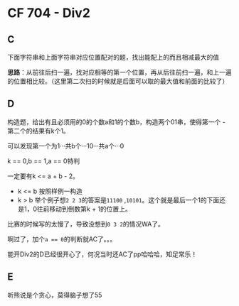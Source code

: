 # CF 704 - Div2

## C

下面字符串和上面字符串对应位置配对的题，找出能配上的而且相减最大的值

**思路**：从前往后扫一遍，找对应相等的第一个位置，再从后往前扫一遍，和上一遍的位置相比较。（这里第二次扫的时候就是后面可以取的最大值和前面的比较了）

## D

构造题，给出有且必须用的0的个数a和1的个数b，构造两个01串，使得第一个 - 第二个的结果有k个1。

可以发现第一个为1···共b个···10···共a个···0

k == 0,b == 1,a == 0特判

一定要有k <= a + b - 2。

- k <= b 按照样例一构造
- k > b 举个例子想`2 2 3`的答案是`11100` ,`10101`。这个就是最后一个1的下面还是1，0往前移动到倒数第k + 1的位置上。

比赛的时候写的太慢了，导致没想到`0 3 2`的情况WA了。

啊过了，加个`a == 0`的判断就AC了。。。

能开Div2的D已经很开心了，何况当时还AC了pp哈哈哈，知足常乐！

## E

听熊说是个贪心，莫得脑子想了55